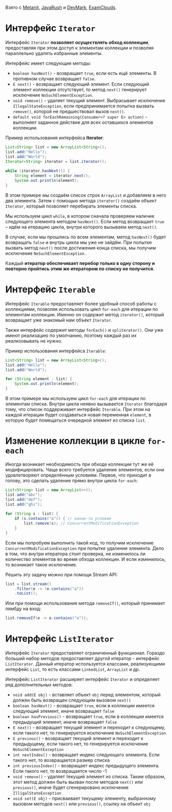 Взято с [Metanit](https://metanit.com/java/tutorial/5.10.php), [JavaRush](https://javarush.com/quests/lectures/questcollections.level07.lecture03) и [DevMark](https://devmark.ru/article/java-iterator), [ExamClouds](https://www.examclouds.com/ru/java/java-core-russian/iterator).

# Интерфейс `Iterator`
Интерфейс `Iterator` **позволяет осуществлять обход коллекции**, предоставляя при этом доступ к элементам коллекции и позволяя параллельно удалять избранные элементы.

Интерфейс имеет следующие методы:
- `boolean hasNext()` - возвращает `true`, если есть ещё элементы. В противном случае возвращает `false`.
- `E next()` - возвращает следующий элемент. Если следующий элемент коллекции отсутствует, то метод `next()` генерирует исключение `NoSuchElementException`.
- `void remove()` - удаляет текущий элемент. Выбрасывает исключение `IllegalStateException`, если предпринимается попытка вызвать `remove()`, которой не предшествовал вызов `next()`.
- `default void forEachRemaining(Consumer<? super E> action)` - выполняет заданное действие для всех оставшихся элементов коллекции.

Пример использования интерфейса **Iterator**:
```java
List<String> list = new ArrayList<String>();  
list.add("Hello");  
list.add("World");  
Iterator<String> iterator = list.iterator();  
  
while (iterator.hasNext()) {  
	String element = iterator.next();  
	System.out.println(element);  
}
```

В этом примере мы создаём список строк `ArrayList` и добавляем в него два элемента. Затем с помощью метода `iterator()` создаём объект `Iterator`, который позволяет перебирать элементы списка.

Мы используем цикл `while`, в котором сначала проверяем наличие следующего элемента методом `hasNext()`. Если метод возвращает `true` – идём на итерацию цикла, внутри которого вызываем метод `next()`.

В случае, если мы прошлись по всем элементам, метод `hasNext()` будет возвращать `false` и внутрь цикла мы уже не зайдём. При попытке вызвать метод `next()` после достижения конца списка, мы получим исключение `NoSuchElementException`.

Каждый **итератор обеспечивает перебор только в одну сторону и повторно пройтись этим же итератором по списку не получится**.
# Интерфейс `Iterable`
Интерфейс `Iterable` предоставляет более удобный способ работы с коллекциями, позволяя использовать цикл `for-each` для итерации по элементам коллекции. Именно он содержит метод `iterator()`, который возвращает уже знакомый нам объект `Iterator`.

Также интерфейс содержит методы `forEach()` и `spliterator()`. Они уже имеют реализацию по умолчанию, поэтому каждый раз их реализовывать не нужно.

Пример использования интерфейса `Iterable`:
```java
List<String> list = new ArrayList<String>();  
list.add("Hello");  
list.add("World");  

for (String element : list) {  
	System.out.println(element);  
}
```

В этом примере мы используем цикл `for-each` для итерации по элементам списка. Внутри цикла неявно вызывается `Iterator` благодаря тому, что список поддерживает интерфейс `Iterable`. При этом на каждой итерации будет создаваться новая переменная `element`, в которую будет помещаться очередной элемент из списка `list`.
# Изменение коллекции в цикле `for-each`
Иногда возникает необходимость при обходе коллекции тут же её модифицировать. Чаще всего требуется удаление элементов, если они удовлетворяют определённым условиям. Первое, что приходит в голову, это сделать удаление прямо внутри цикла `for-each`:
```java
List<String> list = new ArrayList<>();  
list.add("abc");  
list.add("def");  
list.add("ghi");  
  
for (String s : list) {  
	if (s.contains("a")) { // какое-то условие  
		list.remove(s); // ConcurrentModificationException  
	}  
}
```

Если мы попробуем выполнить такой код, то получим исключение `ConcurrentModificationException` при попытке удаления элемента. Дело в том, что внутри итератора стоит проверка, не изменилось ли количество элементов во время обхода коллекции. И если изменилось, то возникает такое исключение.

Решить эту задачу можно при помощи Stream API:
```java
list = list.stream()  
	.filter(e -> !e.contains("a"))
	.toList();
```

Или при помощи использования метода `removeIf()`, который принимает лямбду на вход:
```java
list.removeIf(e -> e.contains("a"));
```
# Интерфейс `ListIterator`
Интерфейс `Iterator` предоставляет ограниченный функционал. Гораздо больший набор методов предоставляет другой итератор - интерфейс `ListIterator`. Данный итератор используется классами, реализующими интерфейс `List`, то есть классами `LinkedList`, `ArrayList` и др.

Интерфейс `ListIterator` расширяет интерфейс `Iterator` и определяет ряд дополнительных методов:
- `void add(E obj)` - вставляет объект `obj` перед элементом, который должен быть возвращен следующим вызовом `next()`
- `boolean hasNext()` - возвращает `true`, если в коллекции имеется следующий элемент, иначе возвращает `false`
- `boolean hasPrevious()` - возвращает `true`, если в коллекции имеется предыдущий элемент, иначе возвращает `false`
- `E next()` - возвращает текущий элемент и переходит к следующему, если такого нет, то генерируется исключение `NoSuchElementException`
- `E previous()` - возвращает текущий элемент и переходит к предыдущему, если такого нет, то генерируется исключение `NoSuchElementException`
- `int nextIndex()` - возвращает индекс следующего элемента. Если такого нет, то возвращается размер списка
- `int previousIndex()` - возвращает индекс предыдущего элемента. Если такого нет, то возвращается число -1
- `void remove()` - удаляет текущий элемент из списка. Таким образом, этот метод должен быть вызван после методов `next()` или `previous()`, иначе будет сгенерировано исключение `IlligalStateException`
- `void set(E obj)` - присваивает текущему элементу, выбранному вызовом методов `next()` или `previous()`, ссылку на объект `obj`